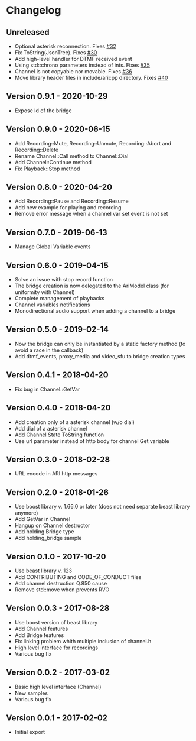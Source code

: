# Changelog

## Unreleased

- Optional asterisk reconnection. Fixes [#32](https://github.com/daniele77/aricpp/issues/32) 
- Fix ToString(JsonTree). Fixes [#30](https://github.com/daniele77/aricpp/issues/30) 
- Add high-level handler for DTMF received event
- Using std::chrono parameters instead of ints. Fixes [#35](https://github.com/daniele77/aricpp/issues/35) 
- Channel is not copyable nor movable. Fixes [#36](https://github.com/daniele77/aricpp/issues/36) 
- Move library header files in include/aricpp directory. Fixes [#40](https://github.com/daniele77/aricpp/issues/40) 

## Version 0.9.1 - 2020-10-29

- Expose Id of the bridge

## Version 0.9.0 - 2020-06-15

- Add Recording::Mute, Recording::Unmute, Recording::Abort and Recording::Delete
- Rename Channel::Call method to Channel::Dial
- Add Channel::Continue method
- Fix Playback::Stop method

## Version 0.8.0 - 2020-04-20

- Add Recording::Pause and Recording::Resume
- Add new example for playing and recording
- Remove error message when a channel var set event is not set

## Version 0.7.0 - 2019-06-13

- Manage Global Variable events

## Version 0.6.0 - 2019-04-15

- Solve an issue with stop record function
- The bridge creation is now delegated to the AriModel class (for uniformity with Channel)
- Complete management of playbacks
- Channel variables notifications
- Monodirectional audio support when adding a channel to a bridge

## Version 0.5.0 - 2019-02-14

- Now the bridge can only be instantiated by a static factory method (to avoid a race in the callback)
- Add dtmf_events, proxy_media and video_sfu to bridge creation types

## Version 0.4.1 - 2018-04-20

- Fix bug in Channel::GetVar

## Version 0.4.0 - 2018-04-20

- Add creation only of a asterisk channel (w/o dial)
- Add dial of a asterisk channel
- Add Channel State ToString function
- Use url parameter instead of http body for channel Get variable

## Version 0.3.0 - 2018-02-28

- URL encode in ARI http messages

## Version 0.2.0 - 2018-01-26

- Use boost library v. 1.66.0 or later (does not need separate beast library anymore)
- Add GetVar in Channel
- Hangup on Channel destructor
- Add holding Bridge type
- Add holding_bridge sample

## Version 0.1.0 - 2017-10-20

- Use beast library v. 123
- Add CONTRIBUTING and CODE_OF_CONDUCT files
- Add channel destruction Q.850 cause
- Remove std::move when prevents RVO

## Version 0.0.3 - 2017-08-28 

- Use boost version of beast library
- Add Channel features
- Add Bridge features
- Fix linking problem whith multiple inclusion of channel.h
- High level interface for recordings
- Various bug fix

## Version 0.0.2 - 2017-03-02

- Basic high level interface (Channel)
- New samples
- Various bug fix

## Version 0.0.1 - 2017-02-02

- Initial export

